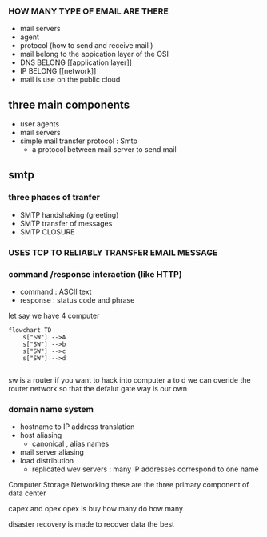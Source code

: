 ### HOW MANY TYPE OF EMAIL ARE THERE 
- mail servers 
- agent 
- protocol (how to send and receive mail )
 - mail belong to the appication layer of the OSI
 - DNS BELONG [[application layer]]
 - IP BELONG [[network]]
 - mail is use on the public cloud 
## three main components 
- user agents 
- mail servers 
- simple mail transfer protocol : Smtp 
	- a protocol between mail server to send mail 
## smtp 
### three phases of tranfer 
- SMTP handshaking (greeting)
- SMTP transfer of messages 
- SMTP CLOSURE 
### USES TCP TO RELIABLY TRANSFER EMAIL MESSAGE 
### command /response interaction (like HTTP)
- command : ASCII text 
- response : status code and phrase 

let say we have 4 computer 
```mermaid 
flowchart TD
	s["SW"] -->A
	s["SW"] -->b
	s["SW"] -->c
	s["SW"] -->d
	

```
sw is a router if you want to hack into computer a to d we can overide the router  network so that the defalut gate way is our own 

### domain name system 
- hostname to IP address translation 
- host aliasing 
	- canonical , alias names 
 - mail server aliasing 
 - load distribution 
	 - replicated wev servers : many IP addresses correspond to one name 


Computer 
Storage 
Networking 
these are the three primary component of data center 


capex and opex 
opex is buy how many do how many 

disaster recovery is made to recover data the best  